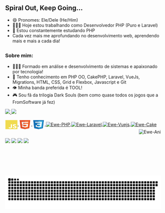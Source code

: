 ## Spiral Out, Keep Going...
- 😄 Pronomes: Ele/Dele (He/Him)
- 👨🏾‍💻 Hoje estou trabalhando como Desenvolvedor PHP (Puro e Laravel)
- 🐘 Estou constantemente estudando PHP
- Cada vez mais me aprofundando no desenvolvimento web, aprendendo mais e mais a cada dia!
&nbsp;

##
### Sobre mim: 
 
 - 👨🏾‍🎓 Formado em análise e desenvolvimento de sistemas e apaixonado por tecnologia!<br>
 - 📝 Tenho conhecimento em PHP OO, CakePHP, Laravel, VueJs, Migrations, HTML, CSS, Grid e Flexbox, Javascript e Git<br>
 - 👁 Minha banda preferida é TOOL!<br>
 - 🎮 Sou fã da trilogia Dark Souls (bem como quase todos os jogos que a FromSoftware já fez)
 
 <div>
  <a href="https://github.com/ewerthondev">
  <img height="180em" src="https://github-readme-stats.vercel.app/api?username=ewerthondev&show_icons=true&theme=tokyonight&include_all_commits=true&count_private=true"/>
  <img height="180em" src="https://github-readme-stats.vercel.app/api/top-langs/?username=ewerthondev&layout=compact&langs_count=7&theme=tokyonight"/>
</div>
<div style="display: inline_block"><br>
  <img align="center" alt="Ewe-Js" height="30" width="40" src="https://raw.githubusercontent.com/devicons/devicon/master/icons/javascript/javascript-plain.svg">
  <img align="center" alt="Ewe-HTML" height="30" width="40" src="https://raw.githubusercontent.com/devicons/devicon/master/icons/html5/html5-original.svg">
  <img align="center" alt="Ewe-CSS" height="30" width="40" src="https://raw.githubusercontent.com/devicons/devicon/master/icons/css3/css3-original.svg">
  <img align="center" alt="Ewe-PHP" height="30" width="40" src="https://www.php.net/images/logos/new-php-logo.svg">
  <img align="center" alt="Ewe-Laravel" src="https://laravel.com/img/logomark.min.svg" height="30" width="40" alt="Laravel">
  <img align="center" alt="Ewe-Vuejs" src="https://vuejs.org/images/logo.svg" height="30" width="40" alt="Vue.js">
  <img align="center" alt="Ewe-Cake" src="https://cakephp.org/img/cake-logo.svg" height="30" width="40" alt="CakePHP">
  <img align="right" alt="Ewe-Ani" src="https://media.giphy.com/media/ymOEFQB8mEx4LCC40L/giphy.gif" height="150">
</div>
  
  ##
 
<div> 
  <a href="https://instagram.com/Sr_Ewerth0n" target="_blank"><img src="https://img.shields.io/badge/-Instagram-%23E4405F?style=for-the-badge&logo=instagram&logoColor=white" target="_blank"></a>
 	<a href="https://www.twitch.tv/spiralout9" target="_blank"><img src="https://img.shields.io/badge/Twitch-9146FF?style=for-the-badge&logo=twitch&logoColor=white" target="_blank"></a>
  <a href = "mailto:lrewerthon@gmail.com"><img src="https://img.shields.io/badge/-Gmail-%23333?style=for-the-badge&logo=gmail&logoColor=white" target="_blank"></a>
  <a href="https://www.linkedin.com/in/ewerthon-silva" target="_blank"><img src="https://img.shields.io/badge/-LinkedIn-%230077B5?style=for-the-badge&logo=linkedin&logoColor=white" target="_blank"></a> 
 
  ![Snake animation](https://github.com/ewerthondev/ewerthondev/blob/output/github-contribution-grid-snake.svg)
 
</div>
